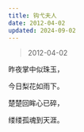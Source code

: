 ```yaml
---
title: 钩弋夫人
date: 2012-04-02
updated: 2024-09-02
---
```


> 2012-04-02

昨夜掌中似珠玉，

今日梨花如雨下。

楚楚回眸心已碎，

缕缕孤魂到天涯。
